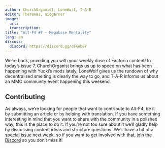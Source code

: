 ```yaml
---
author: ChurchOrganist, LoneWolf, T-A-R
editor: Therenas, nicgarner
image:
  url:
  transcription:
title: "Alt-F4 #7 — Megabase Mentality"
lang: en
discuss:
  discord: https://discord.gg/ceKebbY
---
```


We’re back, providing you with your weekly dose of Factorio content! In today’s issue 7, ChurchOrganist brings us up to speed on what has been happening with Yuoki’s mods lately, LoneWolf gives us the rundown of why decentralised smelting is clearly the way to go, and T-A-R informs us about an MMO community event happening this weekend.

## Contributing

As always, we’re looking for people that want to contribute to Alt-F4, be it by submitting an article or by helping with translation. If you have something interesting in mind that you want to share with the community in a polished way, this is the place to do it. If you’re not too sure about it we’ll gladly help by discussing content ideas and structure questions. We’ll have a bit of a special issue next week, so if you want to get involved with that, join the [Discord](https://discord.gg/nxnCFkb) so you don’t miss it!

